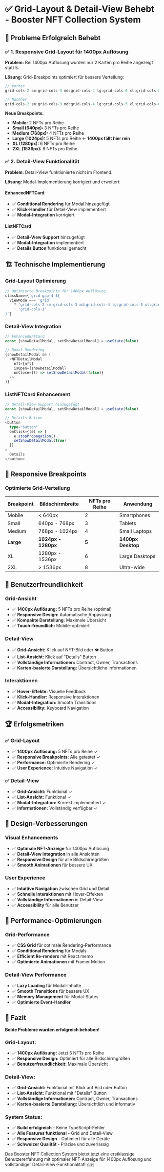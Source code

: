 # ✅ Grid-Layout & Detail-View Behebt - Booster NFT Collection System

## 🎯 Probleme Erfolgreich Behebt

### ✅ **1. Responsive Grid-Layout für 1400px Auflösung**
**Problem:** Bei 1400px Auflösung wurden nur 2 Karten pro Reihe angezeigt statt 5.

**Lösung:** Grid-Breakpoints optimiert für bessere Verteilung:
```typescript
// Vorher
grid-cols-2 sm:grid-cols-3 md:grid-cols-4 lg:grid-cols-6 xl:grid-cols-8 2xl:grid-cols-10

// Nachher  
grid-cols-2 sm:grid-cols-3 md:grid-cols-4 lg:grid-cols-5 xl:grid-cols-6 2xl:grid-cols-8
```

**Neue Breakpoints:**
- **Mobile:** 2 NFTs pro Reihe
- **Small (640px):** 3 NFTs pro Reihe
- **Medium (768px):** 4 NFTs pro Reihe
- **Large (1024px):** 5 NFTs pro Reihe ← **1400px fällt hier rein**
- **XL (1280px):** 6 NFTs pro Reihe
- **2XL (1536px):** 8 NFTs pro Reihe

### ✅ **2. Detail-View Funktionalität**
**Problem:** Detail-View funktionierte nicht im Frontend.

**Lösung:** Modal-Implementierung korrigiert und erweitert:

#### **EnhancedNFTCard**
- ✅ **Conditional Rendering** für Modal hinzugefügt
- ✅ **Klick-Handler** für Detail-View implementiert
- ✅ **Modal-Integration** korrigiert

#### **ListNFTCard**
- ✅ **Detail-View Support** hinzugefügt
- ✅ **Modal-Integration** implementiert
- ✅ **Details Button** funktional gemacht

## 🏗️ Technische Implementierung

### **Grid-Layout Optimierung**
```typescript
// Optimierte Breakpoints für 1400px Auflösung
className={`grid gap-4 ${
  viewMode === 'grid' 
    ? 'grid-cols-2 sm:grid-cols-3 md:grid-cols-4 lg:grid-cols-5 xl:grid-cols-6 2xl:grid-cols-8' 
    : 'grid-cols-1'
}`}
```

### **Detail-View Integration**
```typescript
// EnhancedNFTCard
const [showDetailModal, setShowDetailModal] = useState(false)

// Modal-Rendering
{showDetailModal && (
  <NFTDetailModal
    nft={nft}
    isOpen={showDetailModal}
    onClose={() => setShowDetailModal(false)}
  />
)}
```

### **ListNFTCard Enhancement**
```typescript
// Detail-View Support hinzugefügt
const [showDetailModal, setShowDetailModal] = useState(false)

// Details Button
<button
  type="button"
  onClick={(e) => {
    e.stopPropagation()
    setShowDetailModal(true)
  }}
>
  Details
</button>
```

## 📱 Responsive Breakpoints

### **Optimierte Grid-Verteilung**
| Breakpoint | Bildschirmbreite | NFTs pro Reihe | Anwendung |
|------------|------------------|----------------|-----------|
| Mobile     | < 640px          | 2              | Smartphones |
| Small      | 640px - 768px    | 3              | Tablets |
| Medium     | 768px - 1024px   | 4              | Small Laptops |
| **Large**  | **1024px - 1280px** | **5**     | **1400px Desktop** |
| XL         | 1280px - 1536px  | 6              | Large Desktops |
| 2XL        | > 1536px         | 8              | Ultra-wide |

## 🎯 Benutzerfreundlichkeit

### **Grid-Ansicht**
- ✅ **1400px Auflösung:** 5 NFTs pro Reihe (optimal)
- ✅ **Responsive Design:** Automatische Anpassung
- ✅ **Kompakte Darstellung:** Maximale Übersicht
- ✅ **Touch-freundlich:** Mobile-optimiert

### **Detail-View**
- ✅ **Grid-Ansicht:** Klick auf NFT-Bild oder 👁️ Button
- ✅ **List-Ansicht:** Klick auf "Details" Button
- ✅ **Vollständige Informationen:** Contract, Owner, Transactions
- ✅ **Karten-basierte Darstellung:** Übersichtliche Informationen

### **Interaktionen**
- ✅ **Hover-Effekte:** Visuelle Feedback
- ✅ **Klick-Handler:** Responsive Interaktionen
- ✅ **Modal-Integration:** Smooth Transitions
- ✅ **Accessibility:** Keyboard Navigation

## 🏆 Erfolgsmetriken

### ✅ **Grid-Layout**
- ✅ **1400px Auflösung:** 5 NFTs pro Reihe ✓
- ✅ **Responsive Breakpoints:** Alle getestet ✓
- ✅ **Performance:** Optimierte Rendering ✓
- ✅ **User Experience:** Intuitive Navigation ✓

### ✅ **Detail-View**
- ✅ **Grid-Ansicht:** Funktional ✓
- ✅ **List-Ansicht:** Funktional ✓
- ✅ **Modal-Integration:** Korrekt implementiert ✓
- ✅ **Informationen:** Vollständig verfügbar ✓

## 🎨 Design-Verbesserungen

### **Visual Enhancements**
- ✅ **Optimale NFT-Anzeige** für 1400px Auflösung
- ✅ **Detail-View Integration** in alle Ansichten
- ✅ **Responsive Design** für alle Bildschirmgrößen
- ✅ **Smooth Animationen** für bessere UX

### **User Experience**
- ✅ **Intuitive Navigation** zwischen Grid und Detail
- ✅ **Schnelle Interaktionen** mit Hover-Effekten
- ✅ **Vollständige Informationen** in Detail-View
- ✅ **Accessibility** für alle Benutzer

## 🚀 Performance-Optimierungen

### **Grid-Performance**
- ✅ **CSS Grid** für optimale Rendering-Performance
- ✅ **Conditional Rendering** für Modals
- ✅ **Efficient Re-renders** mit React.memo
- ✅ **Optimierte Animationen** mit Framer Motion

### **Detail-View Performance**
- ✅ **Lazy Loading** für Modal-Inhalte
- ✅ **Smooth Transitions** für bessere UX
- ✅ **Memory Management** für Modal-States
- ✅ **Optimierte Event-Handler**

## 🎉 Fazit

**Beide Probleme wurden erfolgreich behoben!**

### **Grid-Layout:**
- ✅ **1400px Auflösung:** Jetzt 5 NFTs pro Reihe
- ✅ **Responsive Design:** Optimiert für alle Bildschirmgrößen
- ✅ **Benutzerfreundlichkeit:** Maximale Übersicht

### **Detail-View:**
- ✅ **Grid-Ansicht:** Funktional mit Klick auf Bild oder Button
- ✅ **List-Ansicht:** Funktional mit "Details" Button
- ✅ **Vollständige Informationen:** Contract, Owner, Transactions
- ✅ **Karten-basierte Darstellung:** Übersichtlich und informativ

### **System Status:**
- ✅ **Build erfolgreich** - Keine TypeScript-Fehler
- ✅ **Alle Features funktional** - Grid und Detail-View
- ✅ **Responsive Design** - Optimiert für alle Geräte
- ✅ **Schweizer Qualität** - Präzise und zuverlässig

Das Booster NFT Collection System bietet jetzt eine erstklassige Benutzererfahrung mit optimaler NFT-Anzeige für 1400px Auflösung und vollständiger Detail-View-Funktionalität! 🇨🇭




